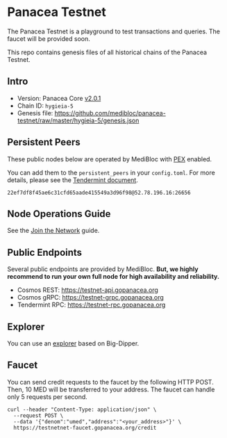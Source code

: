# Panacea Testnet

The Panacea Testnet is a playground to test transactions and queries.
The faucet will be provided soon.

This repo contains genesis files of all historical chains of the Panacea Testnet.


## Intro

- Version: Panacea Core [v2.0.1](https://github.com/medibloc/panacea-core/releases/tag/v2.0.1)
- Chain ID: `hygieia-5`
- Genesis file: https://github.com/medibloc/panacea-testnet/raw/master/hygieia-5/genesis.json


## Persistent Peers

These public nodes below are operated by MediBloc with [PEX](https://docs.tendermint.com/master/spec/p2p/messages/pex.html) enabled.

You can add them to the `persistent_peers` in your `config.toml`. For more details, please see the [Tendermint document](https://docs.tendermint.com/master/tendermint-core/using-tendermint.html#peers).

```
22ef7df8f45ae6c31cfd65aade415549a3d96f98@52.78.196.16:26656
```


## Node Operations Guide

See the [Join the Network](https://medibloc.gitbook.io/panacea-core/guide/join-the-network) guide.


## Public Endpoints

Several public endpoints are provided by MediBloc.
**But, we highly recommend to run your own full node for high availability and reliability.**

- Cosmos REST: https://testnet-api.gopanacea.org
- Cosmos gRPC: https://testnet-grpc.gopanacea.org
- Tendermint RPC: https://testnet-rpc.gopanacea.org


## Explorer

You can use an [explorer](https://testnet-explorer.gopanacea.org/) based on Big-Dipper.


## Faucet

You can send credit requests to the faucet by the following HTTP POST. Then, 10 MED will be transferred to your address. The faucet can handle only 5 requests per second.
```
curl --header "Content-Type: application/json" \
  --request POST \
  --data '{"denom":"umed","address":"<your_address>"}' \
  https://testnetnet-faucet.gopanacea.org/credit
```
